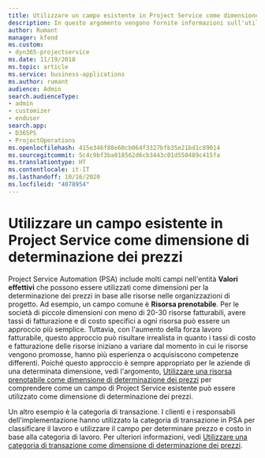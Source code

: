 ```yaml
---
title: Utilizzare un campo esistente in Project Service come dimensione di determinazione dei prezzi
description: In questo argomento vengono fornite informazioni sull'utilizzo dei campi di Project Service esistenti come dimensioni di determinazione dei prezzi.
author: Rumant
manager: kfend
ms.custom:
- dyn365-projectservice
ms.date: 11/19/2018
ms.topic: article
ms.service: business-applications
ms.author: rumant
audience: Admin
search.audienceType:
- admin
- customizer
- enduser
search.app:
- D365PS
- ProjectOperations
ms.openlocfilehash: 415e346f88e60cb064f3327bfb35e21bd1c89014
ms.sourcegitcommit: 5c4c9bf3ba018562d6cb3443c01d550489c415fa
ms.translationtype: HT
ms.contentlocale: it-IT
ms.lasthandoff: 10/16/2020
ms.locfileid: "4078954"
---
```

# <a name="use-an-existing-field-in-project-service-as-a-pricing-dimension"></a>Utilizzare un campo esistente in Project Service come dimensione di determinazione dei prezzi

Project Service Automation (PSA) include molti campi nell'entità **Valori effettivi** che possono essere utilizzati come dimensioni per la determinazione dei prezzi in base alle risorse nelle organizzazioni di progetto. Ad esempio, un campo comune è **Risorsa prenotabile**. Per le società di piccole dimensioni con meno di 20-30 risorse fatturabili, avere tassi di fatturazione e di costo specifici a ogni risorsa può essere un approccio più semplice. Tuttavia, con l'aumento della forza lavoro fatturabile, questo approccio può risultare irrealista in quanto i tassi di costo e fatturazione delle risorse iniziano a variare dal momento in cui le risorse vengono promosse, hanno più esperienza o acquisiscono competenze differenti. Poiché questo approccio è sempre appropriato per le aziende di una determinata dimensione, vedi l'argomento, [Utilizzare una risorsa prenotabile come dimensione di determinazione dei prezzi](bookable-resource-pricing-dimension.md) per comprendere come un campo di Project Service esistente può essere utilizzato come dimensione di determinazione dei prezzi.

Un altro esempio è la categoria di transazione. I clienti e i responsabili dell'implementazione hanno utilizzato la categoria di transazione in PSA per classificare il lavoro e utilizzare il campo per determinare prezzo e costo in base alla categoria di lavoro. Per ulteriori informazioni, vedi [Utilizzare una categoria di transazione come dimensione di determinazione dei prezzi](transaction-category-pricing-dimension.md).

